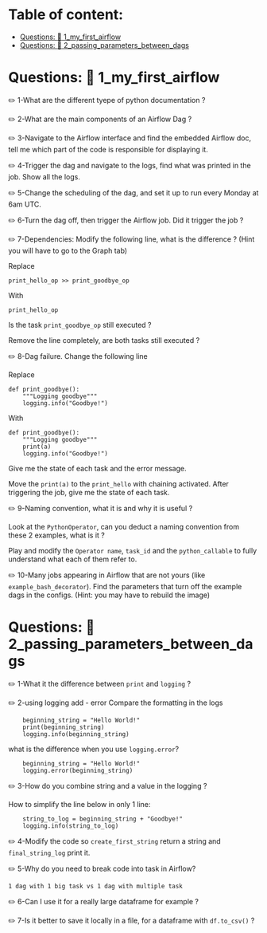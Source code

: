  # Table of content:
 - [Questions: :snake: 1_my_first_airflow ](#item-one)
 - [Questions: :snake: 2_passing_parameters_between_dags ](#item-two)
 


<a id="item-one"></a>
# Questions: :snake: 1_my_first_airflow 

:pencil2: 1-What are the different tyepe of python documentation ?

:pencil2: 2-What are the main components of an Airflow Dag ?

:pencil2: 3-Navigate to the Airflow interface and find the embedded Airflow doc, tell me which part of the code is responsible for displaying it.

:pencil2: 4-Trigger the dag and navigate to the logs, find what was printed in the job. Show all the logs.

:pencil2: 5-Change the scheduling of the dag, and set it up to run every Monday at 6am UTC.

:pencil2: 6-Turn the dag off, then trigger the Airflow job. 
Did it trigger the job ?


:pencil2: 7-Dependencies: Modify the following line, what is the difference ? (Hint you will have to go to the Graph tab)

Replace 
```
print_hello_op >> print_goodbye_op
``` 

With
```
print_hello_op
``` 
Is the task `print_goodbye_op` still executed ?

Remove the line completely, are both tasks still executed ?


:pencil2: 8-Dag failure. Change the following line

Replace
```
def print_goodbye():
    """Logging goodbye"""
    logging.info("Goodbye!")
```
With
```
def print_goodbye():
    """Logging goodbye"""
    print(a)
    logging.info("Goodbye!")
```
Give me the state of each task and the error message.

Move the `print(a)` to the `print_hello` with chaining activated.
After triggering the job, give me the state of each task. 

:pencil2: 9-Naming convention, what it is and why it is useful ? 

Look at the `PythonOperator`, can you deduct a naming convention from these 2 examples, what is it ?

Play and modify the `Operator name`, `task_id` and the `python_callable` to fully understand what each of them refer to.


:pencil2: 10-Many jobs appearing in Airflow that are not yours (like `example_bash_decorator`). Find the parameters that turn off the example dags in the configs. (Hint: you may have to rebuild the image)

<a id="item-two"></a>
# Questions: :snake: 2_passing_parameters_between_dags 

:pencil2: 1-What it the difference between `print` and `logging` ?

:pencil2: 2-using logging add - error
Compare the formatting in the logs
```
    beginning_string = "Hello World!"
    print(beginning_string)
    logging.info(beginning_string)
```

what is the difference when you use `logging.error`?
```
    beginning_string = "Hello World!"
    logging.error(beginning_string)
```

:pencil2: 3-How do you combine string and a value in the logging ?

How to simplify the line below in only 1 line:
```
    string_to_log = beginning_string + "Goodbye!"
    logging.info(string_to_log)
```

:pencil2: 4-Modify the code so `create_first_string` return a string and `final_string_log` print it.

:pencil2: 5-Why do you need to break code into task in Airflow?

`1 dag with 1 big task vs 1 dag with multiple task` 

:pencil2: 6-Can I use it for a really large dataframe for example ?


:pencil2: 7-Is it better to save it locally in a file, for a dataframe with `df.to_csv()` ?







